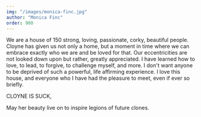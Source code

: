 ```yaml
---
img: "/images/monica-finc.jpg"
author: "Monica Finc"
order: 900
---
```

We are a house of 150 strong, loving, passionate, corky, beautiful people. Cloyne has given us not only a home, but a moment in time where we can embrace exactly who we are and be loved for that. Our eccentricities are not looked down upon but rather, greatly appreciated. I have learned how to love, to lead, to forgive, to challenge myself, and more. I don't want anyone to be deprived of such a powerful, life affirming experience. I love this house, and everyone who I have had the pleasure to meet, even if ever so briefly.

CLOYNE IS SUCK,

May her beauty live on to inspire legions of future clones.